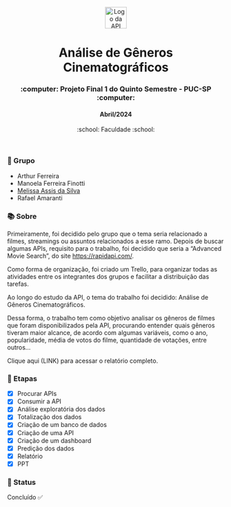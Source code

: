 <p align="center">
<a href="https://rapidapi.com/jakash1997/api/advanced-movie-search"><img src="https://github.com/maafinotti/analise_de_generos_cinematograficos/assets/106084544/e62574e6-8ee5-4fc6-855c-c00ba4afcdb8" alt="Logo da API" height="50px"></a>
</p>

<h1 align="center">Análise de Gêneros Cinematográficos</h1>

<h3 align="center">:computer: Projeto Final 1 do Quinto Semestre - PUC-SP :computer: </h3>
<h4 align="center">Abril/2024</h4>
<p align='center'> :school: Faculdade :school: </p>
 
  </br>
  
### :dancers: Grupo
- Arthur Ferreira
- Manoela Ferreira Finotti
- [Melissa Assis da Silva](https://github.com/melassiss)
- Rafael Amaranti
  
### :books: Sobre
Primeiramente, foi decidido pelo grupo que o tema seria relacionado a filmes, streamings ou assuntos relacionados a esse ramo. Depois de buscar algumas APIs, requisito para o trabalho, foi decidido que seria a “Advanced Movie Search”, do site https://rapidapi.com/. 

Como forma de organização, foi criado um Trello, para organizar todas as atividades entre os integrantes dos grupos e facilitar a distribuição das tarefas. 

Ao longo do estudo da API, o tema do trabalho foi decidido: Análise de Gêneros Cinematográficos. 

Dessa forma, o trabalho tem como objetivo analisar os gêneros de filmes que foram disponibilizados pela API, procurando entender quais gêneros tiveram maior alcance, de acordo com algumas variáveis, como o ano, popularidade, média de votos do filme, quantidade de votações, entre outros…

Clique aqui (LINK) para acessar o relatório completo.

### :bookmark_tabs: Etapas
- [x] Procurar APIs
- [x] Consumir a API
- [x] Análise exploratória dos dados
- [X] Totalização dos dados
- [x] Criação de um banco de dados
- [x] Criação de uma API
- [x] Criação de um dashboard
- [x] Predição dos dados
- [x] Relatório
- [x] PPT

### :eyes: Status
Concluído :white_check_mark:
